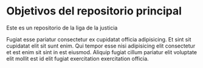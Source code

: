 # Objetivos del repositorio principal

Este es un repositorio de la liga de la justicia

Fugiat esse pariatur consectetur ex cupidatat officia adipisicing. Et sint sit cupidatat elit sit sunt enim. Qui tempor esse nisi adipisicing elit consectetur et est enim sit sint in est eiusmod. Aliquip fugiat cillum pariatur elit voluptate elit mollit est id elit fugiat exercitation exercitation officia.